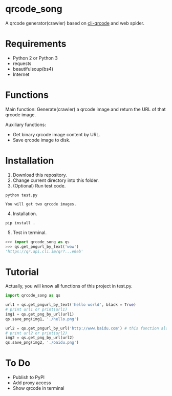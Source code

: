# qrcode_song
A qrcode generator(crawler) based on [cli-qrcode](https://cli.im/) and web spider.

# Requirements
* Python 2 or Python 3
* requests
* beautifulsoup(bs4)
* Internet

# Functions
Main function: Generate(crawler) a qrcode image and return the URL of that qrcode image.

Auxiliary functions:
* Get binary qrcode image content by URL.
* Save qrcode image to disk.

# Installation
1. Download this repository.
2. Change current directory into this folder.
3. (Optional) Run test code.

```shell
python test.py
```
    
    You will get two qrcode images.
4. Installation.

```shell
pip install .
```
    
5. Test in terminal.

```python
>>> import qrcode_song as qs
>>> qs.get_pngurl_by_text('wow')
'https://qr.api.cli.im/qr?...e6eb'
```

# Tutorial
Actually, you will know all functions of this project in test.py.
```python
import qrcode_song as qs

url1 = qs.get_pngurl_by_text('hello world', black = True)
# print url1 or print(url1)
img1 = qs.get_png_by_url(url1)
qs.save_png(img1, './hello.png')

url2 = qs.get_pngurl_by_url('http://www.baidu.com') # this function also has 'black' parameter
# print url2 or print(url2)
img2 = qs.get_png_by_url(url2)
qs.save_png(img2, './baidu.png')
```
# To Do
* Publish to PyPI
* Add proxy access
* Show qrcode in terminal